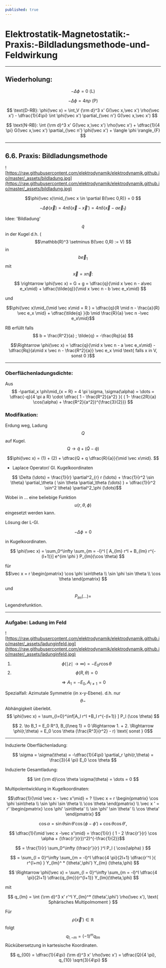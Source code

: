```yaml
---
published: true
---
```

# Elektrostatik-Magnetostatik:-Praxis:-Bildladungsmethode-und-Feldwirkung

---

## Wiederholung:

$$ -\Delta \phi = 0 \text{ (L)} $$

$$ -\Delta \phi = 4 \pi \rho \text{ (P) } $$

$$ \text{D-RB}: \phi(\vec x) = \int_V {\rm d}^3 x' G(\vec x,\vec x') \rho(\vec x') - \dfrac{1}{4\pi} \int \phi(\vec x') \partial_{\vec n'} G(\vec x,\vec x') $$

$$ \text{N-RB}: \int {\rm d}^3 x' G(\vec x,\vec x') \rho(\vec x') + \dfrac{1}{4 \pi} G(\vec x,\vec x') \partial_{\vec n'} \phi(\vec x') + \langle \phi \rangle_{F} $$

---

## 6.6. Praxis: Bildladungsmethode

![https://raw.githubusercontent.com/elektrodynamik/elektrodynamik.github.io/master/_assets/bildladung.jpg](https://raw.githubusercontent.com/elektrodynamik/elektrodynamik.github.io/master/_assets/bildladung.jpg)

$$\phi(\vec x)\mid_{\vec x \in \partial B(\vec 0,R)} = 0 $$

$$-\Delta \phi(\vec x) = 4 \pi \delta(\vec x - \vec x') = 4 \pi \delta(\vec x - a \vec e_1) $$

Idee: 'Bildladung'  $$ \tilde{q}$$ in der Kugel d.h. ($$\mathbb{R}^3 \setminus B(\vec 0,R) := V) $$ in $$b \vec e_1 $$ mit $$ \vec x = x \vec n :$$ 

$$ \rightarrow  \phi(\vec x) = G + g = \dfrac{q}{\mid x \vec n - a\vec e_x\mid} + \dfrac{\tilde{q}}{\mid x \vec n - b \vec e_x\mid} $$

und 

$$\phi(\vec x)\mid_{\mid \vec x\mid = R } = \dfrac{q}{R \mid n - \frac{a}{R} \vec e_x \mid} + \dfrac{\tilde{q} }{b \mid \frac{R}{a} \vec n -\vec e_x\mid}$$

RB erfüllt falls $$ b = \frac{R^2}{a} ; \tilde{q} = -\frac{Rq}{a} $$

$$\Rightarrow \phi(\vec x) = \dfrac{q}{\mid x \vec n - a \vec e_x\mid} - \dfrac{Rq}{a\mid x \vec n - \frac{R^2}{a}} \vec e_x \mid \text{ falls x in V, sonst 0 }$$

---

### Oberflächenladungsdichte:

Aus $$ -\partial_x \phi\mid_{x = R} = 4 \pi \sigma, \sigma(\alpha) = \dots = \dfrac{-q}{4 \pi a R} \cdot \dfrac{ 1 - \frac{R^2}{a^2} }{ ( 1- \frac{2R}{a} \cos(\alpha) + \frac{R^2}{a^2})^{\frac{3}{2}}} $$

### Modifikation:
Erdung weg, Ladung $$Q$$ auf Kugel. $$Q \to \tilde{q} + (\tilde{Q}-\tilde{q})$$ 

$$\phi(\vec x) = (1) + (2) + \dfrac{Q + q \dfrac{R}{a}}{\mid \vec x\mid}. $$

- Laplace Operator/ Gl. Kugelkoordinaten

$$ \Delta (\dots) = \frac{1}{r} \partial^2_{r} r (\dots) + \frac{1}{r^2 \sin \theta} \partial_\theta ( \sin \theta \partial_\theta (\dots) ) + \dfrac{1}{r^2 \sin^2 \theta} \partial^2_\phi (\dots)$$

Wobei in ... eine beliebige Funktion $$u(r,\theta,\phi) $$ eingesetzt werden kann.

Lösung der L-Gl.

$$ -\Delta \phi = 0 $$

in Kugelkoordinaten.

$$ \phi(\vec x) = \sum_0^\infty \sum_{m = -l}^l [ A_{lm} r^l + B_{lm} r^{-(l+1)}] e^{im \phi } P_{lm}(\cos \theta) $$

für $$\vec x  = r \begin{pmatrix} \cos \phi \sin\theta \\ \sin \phi \sin \theta \\ \cos \theta \end{pmatrix} $$

und $$ P_{lm}(\dots) = $$ Legendrefunktion.

---

### Aufgabe: Ladung im Feld

![https://raw.githubusercontent.com/elektrodynamik/elektrodynamik.github.io/master/_assets/ladunginfeld.jpg](https://raw.githubusercontent.com/elektrodynamik/elektrodynamik.github.io/master/_assets/ladunginfeld.jpg)

1. $$ \phi(\mid z\mid \to \infty ) = - E_0 r \cos \theta $$
2. $$\phi(R,\theta) = 0 $$

$$ \Rightarrow A_1 = -E_0, A_{l\neq 1} = 0$$

Spezialfall: Azimutale Symmetrie (in x-y-Ebene). d.h. nur $$ \theta-$$Abhängigkeit überlebt.
$$ \phi(\vec x) = \sum_{l=0}^\inf[A_l r^l +B_l r^{-(l+1)} ] P_l (\cos \theta) $$

$$ 2. \to B_1 = E_0 R^3, B_{l\neq 1} = 0 \Rightarrow 1. + 2. \Rightarrow \phi(r,\theta) = E_0 \cos \theta (\frac{R^3}{r^2} - r) \text{ sonst } 0$$

---

Induzierte Oberflächenladung:

$$ \sigma = \sigma(\theta) = -\dfrac{1}{4\pi} \partial_r \phi(r,\theta) = \frac{3}{4 \pi} E_0 \cos \theta $$

Induzierte Gesamtladung:

$$ \int {\rm d}\cos \theta \sigma(\theta) = \dots = 0 $$

Multipolentwicklung in Kugelkoordinaten:

$$\dfrac{1}{\mid \vec x - \vec x'\mid} = ? \\\vec x =  r \begin{pmatrix} \cos \phi \sin\theta \\ \sin \phi \sin \theta \\ \cos \theta \end{pmatrix} \\ \vec x ' = r' \begin{pmatrix} \cos \phi' \sin\theta' \\ \sin \phi' \sin \theta' \\ \cos \theta' \end{pmatrix} $$


$$ \cos \alpha = \sin \theta \sin \theta' \cos(\phi - \phi') + \cos \theta \cos \theta', $$

$$ \dfrac{1}{\mid \vec x -\vec x'\mid} = \frac{1}{r} ( 1 - 2 \frac{r'}{r} \cos \alpha + (\frac{r'}{r})^2)^{-\frac{1}{2}}$$

$$ = \frac{1}{r} \sum_0^\infty (\frac{r'}{r} )^l P_l ( \cos(\alpha) ) $$ 

$$ = \sum_{l = 0}^\infty \sum_{m = -l}^l \dfrac{4 \pi}{2l+1} \dfrac{r'^l }{ r^{l+m} } Y_{lm}^ * (\theta',\phi') Y_{lm} (\theta,\phi) $$

$$ \Rightarrow \phi(\vec x) = \sum_{l = 0}^\infty \sum_{m = -l}^l \dfrac{4 \pi}{2l+1} \dfrac{q_{lm}}{r^{l+1}} Y_{lm}(\theta,\phi) $$

mit

$$ q_{lm} = \int {\rm d}^3 x' r'^l Y_{lm}^* (\theta',\phi') \rho(\vec x'), \text{ Sphärisches Multipolmoment } $$

Für $$\rho(\vec x') \in \mathbb{R} $$ folgt $$ q_{l,-m} = (-1)^m q_{lm} $$
Rückübersetzung in kartesische Koordinaten.

$$ q_{00} = \dfrac{1}{4\pi} {\rm d}^3 x' \rho(\vec x') = \dfrac{Q}{4 \pi}, q_{10} \sqrt{3}{4\pi} $$